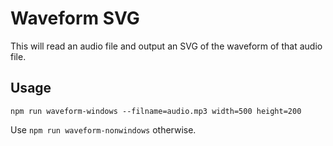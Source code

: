 # Waveform SVG

This will read an audio file and output an SVG of the waveform of that audio
file.

## Usage

`npm run waveform-windows --filname=audio.mp3 width=500 height=200`

Use `npm run waveform-nonwindows` otherwise.
